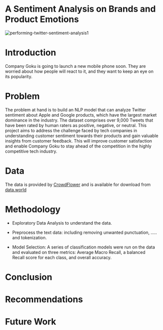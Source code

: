 # A Sentiment Analysis on Brands and Product Emotions
![performing-twitter-sentiment-analysis1](https://user-images.githubusercontent.com/117165965/225626996-b827379b-04c7-4c15-a9ac-7e1cbdf7083d.jpg)
# Introduction
Company Goku is going to launch a new mobile phone soon. They are worried about how people will react to it, and they want to keep an eye on its popularity.

# Problem
The problem at hand is to build an NLP model that can analyze Twitter sentiment about Apple and Google products, which have the largest market dominance in the industry. The dataset comprises over 9,000 Tweets that have been rated by human raters as positive, negative, or neutral. This project aims to address the challenge faced by tech companies in understanding customer sentiment towards their products and gain valuable insights from customer feedback. This will improve customer satisfaction and enable Company Goku to stay ahead of the competition in the highly competitive tech industry.


# Data

The data is provided by [CrowdFlower](https://data.world/crowdflower) and is available for download from [data.world](https://data.world/crowdflower/brands-and-product-emotions)

# Methodology

* Exploratory Data Analysis to understand the data.


* Preprocess the text data: including removing unwanted punctuation, ..... and tokenization.


* Model Selection: A series of classification models were run on the data and evaluated on three metrics: Average Macro Recall, a balanced Recall score for each class, and overall accuracy.

# Conclusion



# Recommendations



# Future Work

